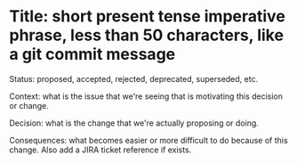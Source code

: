 # Title: short present tense imperative phrase, less than 50 characters, like a git commit message

Status: proposed, accepted, rejected, deprecated, superseded, etc.

Context: what is the issue that we're seeing that is motivating this decision or change.

Decision: what is the change that we're actually proposing or doing.

Consequences: what becomes easier or more difficult to do because of this change. Also add a JIRA ticket reference if exists.
